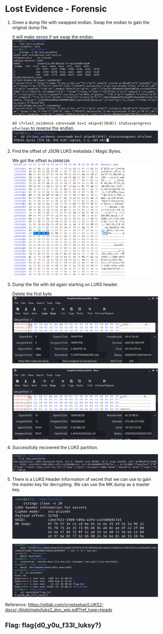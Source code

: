 # Lost Evidence - Forensic

1. Given a dump file with swapped endian. Swap the endian to gain the original dump file.

    It will make sense if we swap the endian.
![](./images/1.png)

    `dd if=lost_evidence conv=swab bs=1 skip=$((0x0)) status=progress of=clean` to reverse the endian.
![](./images/2.png)


2. Find the offset of JSON LUKS metadata / Magic Bytes. 
    
    We got the offset `0x10000180`
    ![](./images/3.png)

3. Dump the file with dd again starting on LUKS header.

    Delete the first byte
    ![](./images/4.png)

    ![](./images/5.png)

4. Successfully recovered the LUKS partition.

    ![](./images/6.png)


5. There is a LUKS Header information of secret that we can use to gain the master key for decrypting. We can use the MK dump as a master key.

    ![](./images/7.png)

    ![](./images/8.png)


Reference: https://gitlab.com/cryptsetup/LUKS2-docs/-/blob/main/luks2_doc_wip.pdf?ref_type=heads

## Flag: flag{d0_y0u_f33l_luksy?}

